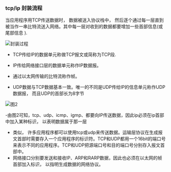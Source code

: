 ### tcp/ip 封装流程



当应用程序用TCP传送数据时， 数据被送入协议栈中， 然后逐个通过每一层直到被当作一串比特流送入网络。其中每一层对收到的数据都要增加一些首部信息(或尾部信息
).

![封装过程](http://www.weeqoo.com/uploadfile/2009/11/11/2009111111061510422.jpg)

 - TCP传给IP的数据单元称做TCP报文或简称为TCP段. 
 - IP传给网络接口层的数据单元称作IP数据报。
 - 通过以太网传输的比特流称作帧。


 - UDP数据与TCP数据基本一致。唯一的不同是UDP传给IP的信息单元称作UDP数据报， 而且UDP的首部长为8字节


![图2](http://www.weeqoo.com/uploadfile/2009/11/11/200911111106428605.jpg)

 -由图2可知，tcp、udp、icmp、igmp、都要向IP传送数据，因此ip必须在ip首部中加入某种标识， 以表明数据属于那一层
 - 类似， 许多应用程序都可以使用tcp或udp来传送数据。运输层协议在生成报文首部时需要存入一个应用程序的标识符。TCP和UDP都用一个16bit的端口号来表示不同的应用程序。TCP和UDP把源端口号和目的端口号分别存入报文首部中。
 - 网络接口分别要发送和接收IP、ARP和RARP数据，因此也必须在以太网的帧首部加入标识， 以指明生成数据的网络协议。



